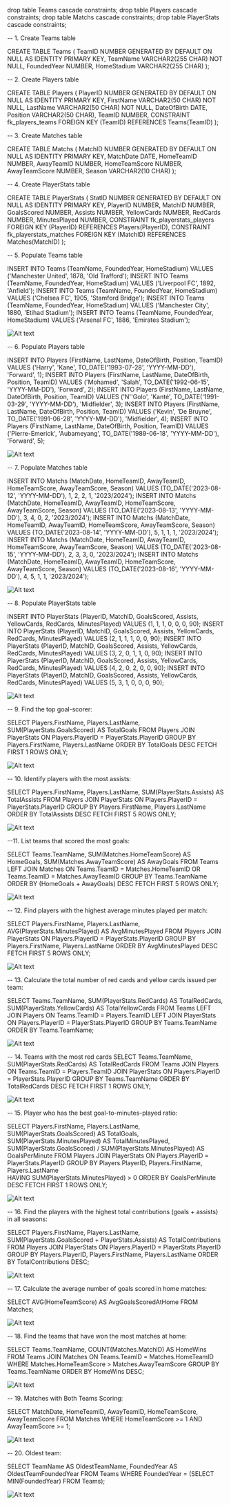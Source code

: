 drop table Teams cascade constraints;
drop table Players cascade constraints;
drop table Matchs cascade constraints;
drop table PlayerStats cascade constraints;

-- 1. Create Teams table

CREATE TABLE Teams (
    TeamID NUMBER GENERATED BY DEFAULT ON NULL AS IDENTITY PRIMARY KEY,
    TeamName VARCHAR2(255 CHAR) NOT NULL,
    FoundedYear NUMBER,
    HomeStadium VARCHAR2(255 CHAR)
);

-- 2. Create Players table

CREATE TABLE Players (
    PlayerID NUMBER GENERATED BY DEFAULT ON NULL AS IDENTITY PRIMARY KEY,
    FirstName VARCHAR2(50 CHAR) NOT NULL,
    LastName VARCHAR2(50 CHAR) NOT NULL,
    DateOfBirth DATE,
    Position VARCHAR2(50 CHAR),
    TeamID NUMBER,
    CONSTRAINT fk_players_teams FOREIGN KEY (TeamID) REFERENCES Teams(TeamID)
);

-- 3. Create Matches table

CREATE TABLE Matchs (
    MatchID NUMBER GENERATED BY DEFAULT ON NULL AS IDENTITY PRIMARY KEY,
    MatchDate DATE,
    HomeTeamID NUMBER,
    AwayTeamID NUMBER,
    HomeTeamScore NUMBER,
    AwayTeamScore NUMBER,
    Season VARCHAR2(10 CHAR)
);

-- 4. Create PlayerStats table

CREATE TABLE PlayerStats (
    StatID NUMBER GENERATED BY DEFAULT ON NULL AS IDENTITY PRIMARY KEY,
    PlayerID NUMBER,
    MatchID NUMBER,
    GoalsScored NUMBER,
    Assists NUMBER,
    YellowCards NUMBER,
    RedCards NUMBER,
    MinutesPlayed NUMBER,
    CONSTRAINT fk_playerstats_players FOREIGN KEY (PlayerID) REFERENCES Players(PlayerID),
    CONSTRAINT fk_playerstats_matches FOREIGN KEY (MatchID) REFERENCES Matches(MatchID)
);

-- 5. Populate Teams table

INSERT INTO Teams (TeamName, FoundedYear, HomeStadium) VALUES
    ('Manchester United', 1878, 'Old Trafford');
INSERT INTO Teams (TeamName, FoundedYear, HomeStadium) VALUES
    ('Liverpool FC', 1892, 'Anfield');
INSERT INTO Teams (TeamName, FoundedYear, HomeStadium) VALUES
    ('Chelsea FC', 1905, 'Stamford Bridge');
INSERT INTO Teams (TeamName, FoundedYear, HomeStadium) VALUES
    ('Manchester City', 1880, 'Etihad Stadium');
INSERT INTO Teams (TeamName, FoundedYear, HomeStadium) VALUES
    ('Arsenal FC', 1886, 'Emirates Stadium');

![Alt text](images/TeamsTable.png)


-- 6. Populate Players table

INSERT INTO Players (FirstName, LastName, DateOfBirth, Position, TeamID) VALUES
    ('Harry', 'Kane', TO_DATE('1993-07-28', 'YYYY-MM-DD'), 'Forward', 1);
INSERT INTO Players (FirstName, LastName, DateOfBirth, Position, TeamID) VALUES
    ('Mohamed', 'Salah', TO_DATE('1992-06-15', 'YYYY-MM-DD'), 'Forward', 2);
INSERT INTO Players (FirstName, LastName, DateOfBirth, Position, TeamID) VALUES
    ('N''Golo', 'Kanté', TO_DATE('1991-03-29', 'YYYY-MM-DD'), 'Midfielder', 3);
INSERT INTO Players (FirstName, LastName, DateOfBirth, Position, TeamID) VALUES
    ('Kevin', 'De Bruyne', TO_DATE('1991-06-28', 'YYYY-MM-DD'), 'Midfielder', 4);
INSERT INTO Players (FirstName, LastName, DateOfBirth, Position, TeamID) VALUES
    ('Pierre-Emerick', 'Aubameyang', TO_DATE('1989-06-18', 'YYYY-MM-DD'), 'Forward', 5);

![Alt text](images/PlayersTable.png)


-- 7. Populate Matches table

INSERT INTO Matchs (MatchDate, HomeTeamID, AwayTeamID, HomeTeamScore, AwayTeamScore, Season) VALUES
    (TO_DATE('2023-08-12', 'YYYY-MM-DD'), 1, 2, 2, 1, '2023/2024');
INSERT INTO Matchs (MatchDate, HomeTeamID, AwayTeamID, HomeTeamScore, AwayTeamScore, Season) VALUES
    (TO_DATE('2023-08-13', 'YYYY-MM-DD'), 3, 4, 0, 2, '2023/2024');
INSERT INTO Matchs (MatchDate, HomeTeamID, AwayTeamID, HomeTeamScore, AwayTeamScore, Season) VALUES
    (TO_DATE('2023-08-14', 'YYYY-MM-DD'), 5, 1, 1, 1, '2023/2024');
INSERT INTO Matchs (MatchDate, HomeTeamID, AwayTeamID, HomeTeamScore, AwayTeamScore, Season) VALUES
    (TO_DATE('2023-08-15', 'YYYY-MM-DD'), 2, 3, 3, 0, '2023/2024');
INSERT INTO Matchs (MatchDate, HomeTeamID, AwayTeamID, HomeTeamScore, AwayTeamScore, Season) VALUES
    (TO_DATE('2023-08-16', 'YYYY-MM-DD'), 4, 5, 1, 1, '2023/2024');

![Alt text](images/Matchs.png)

-- 8. Populate PlayerStats table

INSERT INTO PlayerStats (PlayerID, MatchID, GoalsScored, Assists, YellowCards, RedCards, MinutesPlayed) VALUES
    (1, 1, 1, 0, 0, 0, 90);
INSERT INTO PlayerStats (PlayerID, MatchID, GoalsScored, Assists, YellowCards, RedCards, MinutesPlayed) VALUES
    (2, 1, 1, 1, 0, 0, 90);
INSERT INTO PlayerStats (PlayerID, MatchID, GoalsScored, Assists, YellowCards, RedCards, MinutesPlayed) VALUES
    (3, 2, 0, 1, 1, 0, 90);
INSERT INTO PlayerStats (PlayerID, MatchID, GoalsScored, Assists, YellowCards, RedCards, MinutesPlayed) VALUES
    (4, 2, 0, 2, 0, 0, 90);
INSERT INTO PlayerStats (PlayerID, MatchID, GoalsScored, Assists, YellowCards, RedCards, MinutesPlayed) VALUES
    (5, 3, 1, 0, 0, 0, 90);

![Alt text](images/Matchs.png)

-- 9. Find the top goal-scorer:

SELECT Players.FirstName, Players.LastName, SUM(PlayerStats.GoalsScored) AS TotalGoals
FROM Players
JOIN PlayerStats ON Players.PlayerID = PlayerStats.PlayerID
GROUP BY Players.FirstName, Players.LastName
ORDER BY TotalGoals DESC
FETCH FIRST 1 ROWS ONLY;

![Alt text](images/1.png)

-- 10. Identify players with the most assists:

SELECT Players.FirstName, Players.LastName, SUM(PlayerStats.Assists) AS TotalAssists
FROM Players
JOIN PlayerStats ON Players.PlayerID = PlayerStats.PlayerID
GROUP BY Players.FirstName, Players.LastName
ORDER BY TotalAssists DESC
FETCH FIRST 5 ROWS ONLY;

![Alt text](images/2.png)

--11. List teams that scored the most goals:

SELECT Teams.TeamName, SUM(Matches.HomeTeamScore) AS HomeGoals, SUM(Matches.AwayTeamScore) AS AwayGoals
FROM Teams
LEFT JOIN Matches ON Teams.TeamID = Matches.HomeTeamID OR Teams.TeamID = Matches.AwayTeamID
GROUP BY Teams.TeamName
ORDER BY (HomeGoals + AwayGoals) DESC
FETCH FIRST 5 ROWS ONLY;

![Alt text](images/3.png)

-- 12. Find players with the highest average minutes played per match:

SELECT Players.FirstName, Players.LastName, AVG(PlayerStats.MinutesPlayed) AS AvgMinutesPlayed
FROM Players
JOIN PlayerStats ON Players.PlayerID = PlayerStats.PlayerID
GROUP BY Players.FirstName, Players.LastName
ORDER BY AvgMinutesPlayed DESC
FETCH FIRST 5 ROWS ONLY;

![Alt text](images/4.png)

-- 13. Calculate the total number of red cards and yellow cards issued per team:

SELECT Teams.TeamName, SUM(PlayerStats.RedCards) AS TotalRedCards, SUM(PlayerStats.YellowCards) AS TotalYellowCards
FROM Teams
LEFT JOIN Players ON Teams.TeamID = Players.TeamID
LEFT JOIN PlayerStats ON Players.PlayerID = PlayerStats.PlayerID
GROUP BY Teams.TeamName
ORDER BY Teams.TeamName;

![Alt text](images/5.png)

-- 14. Teams with the most red cards 
SELECT Teams.TeamName, SUM(PlayerStats.RedCards) AS TotalRedCards
FROM Teams
JOIN Players ON Teams.TeamID = Players.TeamID
JOIN PlayerStats ON Players.PlayerID = PlayerStats.PlayerID
GROUP BY Teams.TeamName
ORDER BY TotalRedCards DESC
FETCH FIRST 1 ROWS ONLY;

![Alt text](images/6.png)

-- 15. Player who has the best goal-to-minutes-played ratio:

SELECT
    Players.FirstName,
    Players.LastName,
    SUM(PlayerStats.GoalsScored) AS TotalGoals,
    SUM(PlayerStats.MinutesPlayed) AS TotalMinutesPlayed,
    SUM(PlayerStats.GoalsScored) / SUM(PlayerStats.MinutesPlayed) AS GoalsPerMinute
FROM
    Players
JOIN
    PlayerStats ON Players.PlayerID = PlayerStats.PlayerID
GROUP BY
    Players.PlayerID,
    Players.FirstName,   
    Players.LastName     
HAVING
    SUM(PlayerStats.MinutesPlayed) > 0
ORDER BY
    GoalsPerMinute DESC
FETCH FIRST 1 ROWS ONLY;

![Alt text](images/7.png)

-- 16. Find the players with the highest total contributions (goals + assists) in all seasons:

SELECT Players.FirstName, Players.LastName, 
       SUM(PlayerStats.GoalsScored + PlayerStats.Assists) AS TotalContributions
FROM Players
JOIN PlayerStats ON Players.PlayerID = PlayerStats.PlayerID
GROUP BY Players.PlayerID, Players.FirstName, Players.LastName
ORDER BY TotalContributions DESC;

![Alt text](images/8.png)

-- 17. Calculate the average number of goals scored in home matches:

SELECT AVG(HomeTeamScore) AS AvgGoalsScoredAtHome
FROM Matches;

![Alt text](images/9.png)

-- 18. Find the teams that have won the most matches at home:

SELECT Teams.TeamName, COUNT(Matches.MatchID) AS HomeWins
FROM Teams
JOIN Matches ON Teams.TeamID = Matches.HomeTeamID
WHERE Matches.HomeTeamScore > Matches.AwayTeamScore
GROUP BY Teams.TeamName
ORDER BY HomeWins DESC;

![Alt text](images/10.png)
 
 -- 19. Matches with Both Teams Scoring:

SELECT MatchDate, HomeTeamID, AwayTeamID, HomeTeamScore, AwayTeamScore
FROM Matches
WHERE HomeTeamScore >= 1 AND AwayTeamScore >= 1;

![Alt text](images/11.png)

-- 20. Oldest team:

SELECT TeamName AS OldestTeamName, FoundedYear AS OldestTeamFoundedYear
FROM Teams
WHERE FoundedYear = (SELECT MIN(FoundedYear) FROM Teams); 

![Alt text](images/12.png)